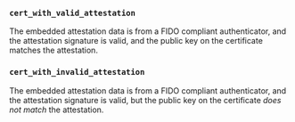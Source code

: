### `cert_with_valid_attestation`

The embedded attestation data is from a FIDO compliant authenticator,
and the attestation signature is valid,
and the public key on the certificate matches the attestation.

### `cert_with_invalid_attestation` 

The embedded attestation data is from a FIDO compliant authenticator,
and the attestation signature is valid,
but the public key on the certificate _does not match_ the attestation.

